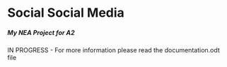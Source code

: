 # Social Social Media
##### My NEA Project for A2

IN PROGRESS - For more information please read the documentation.odt file
